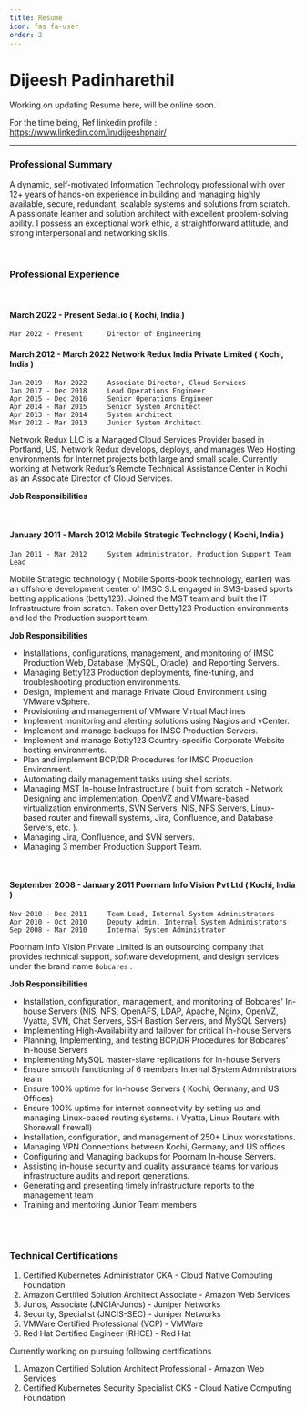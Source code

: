 ```yaml
---
title: Resume
icon: fas fa-user
order: 2
---
```


Dijeesh Padinharethil
===================

Working on updating Resume here, will be online soon.

For the time being, Ref linkedin profile :  https://www.linkedin.com/in/dijeeshpnair/

--------


### Professional Summary

A dynamic, self-motivated Information Technology professional with over 12+ years of hands-on experience in building and managing highly available, secure, redundant, scalable systems and solutions from scratch. A passionate learner and solution architect with excellent problem-solving ability. I possess an exceptional work ethic, a straightforward attitude, and strong interpersonal and networking skills.

<br>

### Professional Experience

<br>

#### March 2022 -  Present 			Sedai.io ( Kochi, India )
	
	Mar 2022 - Present		Director of Engineering

#### March 2012 -  March 2022 			Network Redux India Private Limited ( Kochi, India )
	
	Jan 2019 - Mar 2022		Associate Director, Cloud Services
	Jan 2017 - Dec 2018		Lead Operations Engineer				    
	Apr 2015 - Dec 2016		Senior Operations Engineer			        
	Apr 2014 - Mar 2015		Senior System Architect				        
	Apr 2013 - Mar 2014		System Architect					        
	Mar 2012 - Mar 2013		Junior System Architect				        

Network Redux LLC is a Managed Cloud Services Provider based in Portland, US. Network Redux develops, deploys, and manages Web Hosting environments for Internet projects both large and small scale. Currently working at Network Redux’s Remote Technical Assistance Center in Kochi as an Associate Director of Cloud Services.

**Job Responsibilities**

<br>

#### January 2011 -  March 2012 	Mobile Strategic Technology ( Kochi, India )

	Jan 2011 - Mar 2012		System Administrator, Production Support Team Lead

Mobile Strategic technology ( Mobile Sports-book technology, earlier) was an offshore development center of IMSC S.L engaged in SMS-based sports betting applications (betty123). Joined the MST team and built the IT Infrastructure from scratch. Taken over Betty123 Production environments and led the Production support team.


**Job Responsibilities**

- Installations, configurations, management, and monitoring of IMSC Production Web, Database (MySQL, Oracle), and Reporting Servers.
- Managing Betty123 Production deployments, fine-tuning, and troubleshooting production environments.
- Design, implement and manage Private Cloud Environment using VMware vSphere. 
- Provisioning and management of VMware Virtual Machines
- Implement monitoring and alerting solutions using Nagios and vCenter.
- Implement and manage backups for IMSC Production Servers.
- Implement and manage Betty123 Country-specific Corporate Website hosting environments.
- Plan and implement BCP/DR Procedures for IMSC Production Environment.
- Automating daily management tasks using shell scripts.
- Managing MST In-house Infrastructure ( built from scratch - Network Designing and implementation, OpenVZ and VMware-based virtualization environments, SVN Servers, NIS, NFS Servers, Linux-based router and firewall systems, Jira, Confluence, and Database Servers, etc. ).
- Managing Jira, Confluence, and SVN servers.
- Managing 3 member Production Support Team.

<br>

#### September 2008 -  January 2011 	Poornam Info Vision Pvt Ltd ( Kochi, India )

	Nov 2010 - Dec 2011		Team Lead, Internal System Administrators
	Apr 2010 - Oct 2010		Deputy Admin, Internal System Administrators	    
	Sep 2008 - Mar 2010		Internal System Administrator			            
	
Poornam Info Vision Private Limited is an outsourcing company that provides technical support, software development, and design services under the brand name `Bobcares` .

**Job Responsibilities**

- Installation, configuration, management, and monitoring of  Bobcares' In-house  Servers (NIS, NFS, OpenAFS, LDAP, Apache, Nginx, OpenVZ, Vyatta, SVN, Chat Servers, SSH Bastion Servers, and MySQL Servers)
- Implementing High-Availability and failover for critical In-house Servers
- Planning, Implementing, and testing BCP/DR Procedures for Bobcares' In-house Servers
- Implementing MySQL master-slave replications for In-house Servers
- Ensure smooth functioning of 6 members Internal System Administrators team
- Ensure 100% uptime for In-house Servers ( Kochi, Germany, and US Offices) 
- Ensure 100% uptime for internet connectivity by setting up and managing Linux-based routing systems. ( Vyatta,  Linux Routers with Shorewall firewall)
- Installation, configuration, and management of 250+ Linux workstations.
- Managing VPN Connections between Kochi, Germany, and US offices
- Configuring and Managing backups for Poornam In-house Servers.
- Assisting in-house security and quality assurance teams for various infrastructure audits and report generations.
- Generating and presenting timely infrastructure reports to the management team
- Training  and mentoring Junior Team members


<br> <br>

### Technical Certifications
		
1. Certified Kubernetes Administrator CKA - Cloud Native Computing Foundation
2. Amazon Certified Solution Architect Associate - Amazon Web Services 
3. Junos, Associate (JNCIA-Junos) - Juniper Networks
4. Security, Specialist (JNCIS-SEC) - Juniper Networks
5. VMWare Certified Professional (VCP) - VMWare
6. Red Hat Certified Engineer (RHCE) - Red Hat

Currently working on pursuing following certifications
	
1. Amazon Certified Solution Architect Professional - Amazon Web Services
2. Certified Kubernetes Security Specialist CKS - Cloud Native Computing Foundation